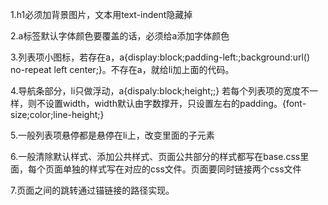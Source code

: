 1.h1必须加背景图片，文本用text-indent隐藏掉

2.a标签默认字体颜色要覆盖的话，必须给a添加字体颜色

3.列表项小图标，若存在a，a{display:block;padding-left:;background:url() no-repeat left center;}。不存在a，就给li加上面的代码。

4.导航条部分，li只做浮动，a{dispaly:block;height;;}
 若每个列表项的宽度不一样，则不设置width，width默认由字数撑开，只设置左右的padding。{font-size;color;line-height;}

5.一般列表项悬停都是悬停在li上，改变里面的子元素

6.一般清除默认样式、添加公共样式、页面公共部分的样式都写在base.css里面，每个页面单独的样式写在对应的css文件。页面要同时链接两个css文件

7.页面之间的跳转通过锚链接的路径实现。